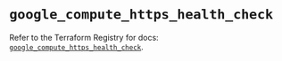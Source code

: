 # `google_compute_https_health_check`

Refer to the Terraform Registry for docs: [`google_compute_https_health_check`](https://registry.terraform.io/providers/hashicorp/google-beta/5.28.0/docs/resources/google_compute_https_health_check).
